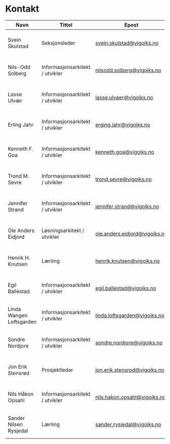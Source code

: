 # Kontakt

| Navn                     | Tittel                          | Epost                         | Mobil       |
|--------------------------|---------------------------------|-------------------------------|-------------|
| Svein Skulstad           | Seksjonsleder                   | svein.skulstad@vigoiks.no     | 41 47 00 15 |
| Nils-Odd Solberg         | Informasjonsarkitekt / utvikler | nilsodd.solberg@vigoiks.no    | 92 86 44 67 |
| Lasse Ulvær              | Informasjonsarkitekt / utvikler | lasse.ulvaer@vigoiks.no       | 48 03 58 71 |
| Erling Jahr              | Informasjonsarkitekt / utvikler | erging.jahr@vigoiks.no        | 41 35 52 62 |
| Kenneth F. Goa           | Informasjonsarkitekt / utvikler | kenneth.goa@vigoiks.no        | 92 04 35 42 |
| Trond M. Sevre           | Informasjonsarkitekt / utvikler | trond.sevre@vigoiks.no        | 98 45 10 20 |
| Jennifer Strand          | Informasjonsarkitekt / utvikler | jennifer.strand@vigoiks.no    | 98 09 86 80 |
| Ole Anders Eidjord       | Løsningsarkitekt / utvikler     | ole.anders.eidjord@vigoiks.no | 95 97 29 25 |
| Henrik H. Knutsen        | Lærling                         | henrik.knutsen@vigoiks.no     | 45 37 15 85 |
| Egil Ballestad           | Informasjonsarkitekt / utvikler | egil.ballestad@vigoiks.no     | 41 41 38 36 |
| Linda Wangen Loftsgarden | Informasjonsarkitekt / utvikler | linda.loftsgarden@vigoiks.no  | 90 98 93 33 |
| Sondre Nordjore          | Informasjonsarkitekt / utvikler | sondre.nordjore@vigoiks.no    | 40 20 50 66 |
| Jon Erik Stensrød        | Prosjektleder                   | jon.erik.stensrod@vigoiks.no  | 91 19 19 15 |
| Nils Håkon Opsahl        | Informasjonsarkitekt / utvikler | nils.hakon.opsahl@vigoiks.no  | 99 44 82 37 |
| Sander Nilsen Rysjedal   | Lærling                         | sander.rysjedal@vigoiks.no    | 93 69 89 96 |